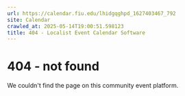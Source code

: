 ```yaml
---
url: https://calendar.fiu.edu/lhidgqghpd_1627403467_792
site: Calendar
crawled_at: 2025-05-14T19:00:51.598123
title: 404 - Localist Event Calendar Software
---
```


# 404 - not found
We couldn't find the page on this community event platform.
